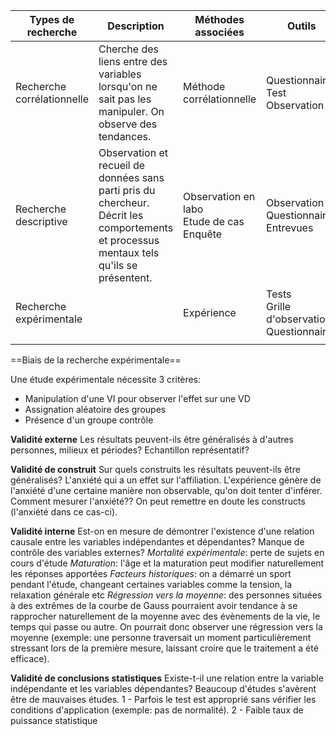 
| Types de recherche         | Description                                                                                                                              | Méthodes associées                             | Outils                                         | Variables                                    |
| -------------------------- | ---------------------------------------------------------------------------------------------------------------------------------------- | ---------------------------------------------- | ---------------------------------------------- | -------------------------------------------- |
| Recherche corrélationnelle | Cherche des liens entre des variables lorsqu'on ne sait pas les manipuler. On observe des tendances.                                     | Méthode corrélationnelle                       | Questionnaire<br>Test<br>Observation           | Variable x et y                              |
| Recherche descriptive      | Observation et recueil de données sans parti pris du chercheur. Décrit les comportements et processus mentaux tels qu'ils se présentent. | Observation en labo<br>Etude de cas<br>Enquête | Observation<br>Questionnaires<br>Entrevues     | Variable observée et/ou décrite              |
| Recherche expérimentale    |                                                                                                                                          | Expérience                                     | Tests<br>Grille d'observation<br>Questionnaire | Variable indépendante<br>Variable dépendante |
|                            |                                                                                                                                          |                                                |                                                |                                              |

==Biais de la recherche expérimentale==

Une étude expérimentale nécessite 3 critères:
- Manipulation d'une VI pour observer l'effet sur une VD
- Assignation aléatoire des groupes
- Présence d'un groupe contrôle

**Validité externe**
	Les résultats peuvent-ils être généralisés à d'autres personnes, milieux et périodes?
	Echantillon représentatif?

**Validité de construit**
	Sur quels construits les résultats peuvent-ils être généralisés?
	L'anxiété qui a un effet sur l'affiliation. L'expérience génère de l'anxiété d'une certaine manière non observable, qu'on doit tenter d'inférer. Comment mesurer l'anxiété?? On peut remettre en doute les constructs (l'anxiété dans ce cas-ci).

**Validité interne**
	Est-on en mesure de démontrer l'existence d'une relation causale entre les variables indépendantes et dépendantes? Manque de contrôle des variables externes?
	*Mortalité expérimentale*: perte de sujets en cours d'étude
	*Maturation*: l'âge et la maturation peut modifier naturellement les réponses apportées
	*Facteurs historiques*: on a démarré un sport pendant l'étude, changeant certaines variables comme la tension, la relaxation générale etc
	*Régression vers la moyenne*: des personnes situées à des extrêmes de la courbe de Gauss pourraient avoir tendance à se rapprocher naturellement de la moyenne avec des évènements de la vie, le temps qui passe ou autre. On pourrait donc observer une régression vers la moyenne (exemple: une personne traversait un moment particulièrement stressant lors de la première mesure, laissant croire que le traitement a été efficace).

**Validité de conclusions statistiques**
	Existe-t-il une relation entre la variable indépendante et les variables dépendantes? Beaucoup d'études s'avèrent être de mauvaises études. 
	1 - Parfois le test est approprié sans vérifier les conditions d'application (exemple: pas de normalité).
	2 - Faible taux de puissance statistique

